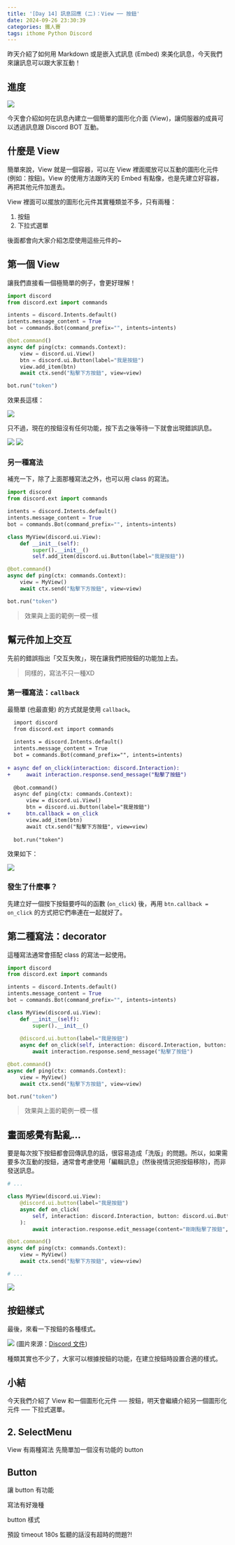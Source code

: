 ```yaml
---
title: '[Day 14] 訊息回應 (二)：View ── 按鈕'
date: 2024-09-26 23:30:39
categories: 鐵人賽
tags: ithome Python Discord
---
```


昨天介紹了如何用 Markdown 或是嵌入式訊息 (Embed) 來美化訊息，今天我們來讓訊息可以跟大家互動！

<!-- more -->

## 進度

![](https://firebasestorage.googleapis.com/v0/b/images-7e754.appspot.com/o/ithome_2024%2F14_roadmap.jpg?alt=media&token=da9f43fe-50be-4942-bcb4-398e97b267dc)

今天會介紹如何在訊息內建立一個簡單的圖形化介面 (View)，讓伺服器的成員可以透過訊息跟 Discord BOT 互動。

## 什麼是 View 

簡單來說，View 就是一個容器，可以在 View 裡面擺放可以互動的圖形化元件 (例如：按鈕)。View 的使用方法跟昨天的 Embed 有點像，也是先建立好容器，再把其他元件加進去。

View 裡面可以擺放的圖形化元件其實種類並不多，只有兩種：
1. 按鈕
2. 下拉式選單

後面都會向大家介紹怎麼使用這些元件的~

## 第一個 View

讓我們直接看一個極簡單的例子，會更好理解！

```python
import discord
from discord.ext import commands

intents = discord.Intents.default()
intents.message_content = True
bot = commands.Bot(command_prefix="", intents=intents)

@bot.command()
async def ping(ctx: commands.Context):
    view = discord.ui.View()
    btn = discord.ui.Button(label="我是按鈕")
    view.add_item(btn)
    await ctx.send("點擊下方按鈕", view=view)

bot.run("token")
```

效果長這樣：

![](https://firebasestorage.googleapis.com/v0/b/images-7e754.appspot.com/o/ithome_2024%2F14_view_01.png?alt=media&token=778092b7-a3bf-48a0-928d-b3a60d20c246)

只不過，現在的按鈕沒有任何功能，按下去之後等待一下就會出現錯誤訊息。

![](https://firebasestorage.googleapis.com/v0/b/images-7e754.appspot.com/o/ithome_2024%2F14_view_02.png?alt=media&token=29f0a389-d5d1-4187-be6a-a2989884eb0f)
![](https://firebasestorage.googleapis.com/v0/b/images-7e754.appspot.com/o/ithome_2024%2F14_view_03.png?alt=media&token=65ef25c0-b4a6-4e2b-a94e-17a93cf1da91)

### 另一種寫法

補充一下，除了上面那種寫法之外，也可以用 class 的寫法。

```python
import discord
from discord.ext import commands

intents = discord.Intents.default()
intents.message_content = True
bot = commands.Bot(command_prefix="", intents=intents)

class MyView(discord.ui.View):
    def __init__(self):
        super().__init__()
        self.add_item(discord.ui.Button(label="我是按鈕"))

@bot.command()
async def ping(ctx: commands.Context):
    view = MyView()
    await ctx.send("點擊下方按鈕", view=view)

bot.run("token")
```

> 效果與上面的範例一模一樣

## 幫元件加上交互

先前的錯誤指出「交互失敗」，現在讓我們把按鈕的功能加上去。

> 同樣的，寫法不只一種XD

### 第一種寫法：`callback`

最簡單 (也最直覺) 的方式就是使用 `callback`。

```diff
  import discord
  from discord.ext import commands
  
  intents = discord.Intents.default()
  intents.message_content = True
  bot = commands.Bot(command_prefix="", intents=intents)
  
+ async def on_click(interaction: discord.Interaction):
+     await interaction.response.send_message("點擊了按鈕")
  
  @bot.command()
  async def ping(ctx: commands.Context):
      view = discord.ui.View()
      btn = discord.ui.Button(label="我是按鈕")
+     btn.callback = on_click
      view.add_item(btn)
      await ctx.send("點擊下方按鈕", view=view)
  
  bot.run("token")
```

效果如下：

![](https://firebasestorage.googleapis.com/v0/b/images-7e754.appspot.com/o/ithome_2024%2F14_btn_01.png?alt=media&token=e75f835b-3a14-40ea-be73-79d2d24e75b9)

### 發生了什麼事？

先建立好一個按下按鈕要呼叫的函數 (`on_click`) 後，再用 `btn.callback = on_click` 的方式把它們串連在一起就好了。

## 第二種寫法：decorator

這種寫法通常會搭配 class 的寫法一起使用。

```python
import discord
from discord.ext import commands

intents = discord.Intents.default()
intents.message_content = True
bot = commands.Bot(command_prefix="", intents=intents)

class MyView(discord.ui.View):
    def __init__(self):
        super().__init__()
    
    @discord.ui.button(label="我是按鈕")
    async def on_click(self, interaction: discord.Interaction, button: discord.ui.Button):
        await interaction.response.send_message("點擊了按鈕")

@bot.command()
async def ping(ctx: commands.Context):
    view = MyView()
    await ctx.send("點擊下方按鈕", view=view)

bot.run("token")
```

> 效果與上面的範例一模一樣

## 畫面感覺有點亂...

要是每次按下按鈕都會回傳訊息的話，很容易造成「洗版」的問題。所以，如果需要多次互動的按鈕，通常會考慮使用「編輯訊息」(然後視情況把按鈕移除)，而非發送訊息。

```python
# ...

class MyView(discord.ui.View):
    @discord.ui.button(label="我是按鈕")
    async def on_click(
        self, interaction: discord.Interaction, button: discord.ui.Button
    ):
        await interaction.response.edit_message(content="剛剛點擊了按鈕", view=None)

@bot.command()
async def ping(ctx: commands.Context):
    view = MyView()
    await ctx.send("點擊下方按鈕", view=view)

# ...
```

![](https://firebasestorage.googleapis.com/v0/b/images-7e754.appspot.com/o/ithome_2024%2F14_btn_02.png?alt=media&token=cba46a1d-9d7d-4279-be1a-1696bace604d)

## 按鈕樣式

最後，來看一下按鈕的各種樣式。

![](https://firebasestorage.googleapis.com/v0/b/images-7e754.appspot.com/o/ithome_2024%2F14_btn_styles.png?alt=media&token=264b941e-85cc-44ae-b996-92110bcdbb28)
(圖片來源：[Discord 文件](https://discord.com/developers/docs/interactions/message-components#button-object))

種類其實也不少了，大家可以根據按鈕的功能，在建立按鈕時設置合適的樣式。

## 小結

今天我們介紹了 View 和一個圖形化元件 ── 按鈕，明天會繼續介紹另一個圖形化元件 ── 下拉式選單。



## 2. SelectMenu





View 有兩種寫法
先簡單加一個沒有功能的 button

## Button

讓 button 有功能

寫法有好幾種

button 樣式

預設 timeout 180s
監聽的話沒有超時的問題?!
